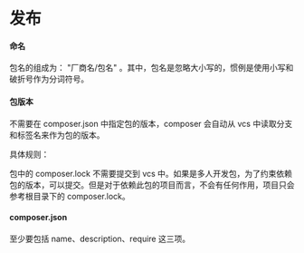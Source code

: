 # 发布

#### 命名

包名的组成为： "厂商名/包名" 。其中，包名是忽略大小写的，惯例是使用小写和破折号作为分词符号。

#### 包版本

不需要在 composer.json 中指定包的版本，composer 会自动从 vcs 中读取分支和标签名来作为包的版本。

具体规则：



包中的 composer.lock 不需要提交到 vcs 中。如果是多人开发包，为了约束依赖包的版本，可以提交。但是对于依赖此包的项目而言，不会有任何作用，项目只会参考根目录下的 composer.lock。

#### composer.json

至少要包括 name、description、require 这三项。